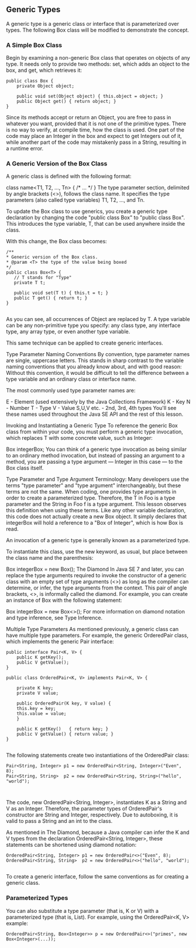 ## Generic Types
A generic type is a generic class or interface that is parameterized over types. The following Box class will be modified to demonstrate the concept.

### A Simple Box Class
Begin by examining a non-generic Box class that operates on objects of any type. It needs only to provide two methods: set, which adds an object to the box, and get, which retrieves it:
```
public class Box {
    private Object object;

    public void set(Object object) { this.object = object; }
    public Object get() { return object; }
}

```
Since its methods accept or return an Object, you are free to pass in whatever you want, provided that it is not one of the primitive types. There is no way to verify, at compile time, how the class is used. One part of the code may place an Integer in the box and expect to get Integers out of it, while another part of the code may mistakenly pass in a String, resulting in a runtime error.

### A Generic Version of the Box Class
A generic class is defined with the following format:

class name<T1, T2, ..., Tn> { /* ... */ }
The type parameter section, delimited by angle brackets (<>), follows the class name. It specifies the type parameters (also called type variables) T1, T2, ..., and Tn.

To update the Box class to use generics, you create a generic type declaration by changing the code "public class Box" to "public class Box<T>". This introduces the type variable, T, that can be used anywhere inside the class.

With this change, the Box class becomes:
 ```
/**
 * Generic version of the Box class.
 * @param <T> the type of the value being boxed
 */
public class Box<T> {
    // T stands for "Type"
    private T t;

    public void set(T t) { this.t = t; }
    public T get() { return t; }
}
  
  ```
As you can see, all occurrences of Object are replaced by T. A type variable can be any non-primitive type you specify: any class type, any interface type, any array type, or even another type variable.

This same technique can be applied to create generic interfaces.

Type Parameter Naming Conventions
By convention, type parameter names are single, uppercase letters. This stands in sharp contrast to the variable naming conventions that you already know about, and with good reason: Without this convention, it would be difficult to tell the difference between a type variable and an ordinary class or interface name.

The most commonly used type parameter names are:

E - Element (used extensively by the Java Collections Framework)
K - Key
N - Number
T - Type
V - Value
S,U,V etc. - 2nd, 3rd, 4th types
You'll see these names used throughout the Java SE API and the rest of this lesson.

Invoking and Instantiating a Generic Type
To reference the generic Box class from within your code, you must perform a generic type invocation, which replaces T with some concrete value, such as Integer:

Box<Integer> integerBox;
You can think of a generic type invocation as being similar to an ordinary method invocation, but instead of passing an argument to a method, you are passing a type argument — Integer in this case — to the Box class itself.

Type Parameter and Type Argument Terminology: Many developers use the terms "type parameter" and "type argument" interchangeably, but these terms are not the same. When coding, one provides type arguments in order to create a parameterized type. Therefore, the T in Foo<T> is a type parameter and the String in Foo<String> f is a type argument. This lesson observes this definition when using these terms.
Like any other variable declaration, this code does not actually create a new Box object. It simply declares that integerBox will hold a reference to a "Box of Integer", which is how Box<Integer> is read.

An invocation of a generic type is generally known as a parameterized type.

To instantiate this class, use the new keyword, as usual, but place <Integer> between the class name and the parenthesis:

Box<Integer> integerBox = new Box<Integer>();
The Diamond
In Java SE 7 and later, you can replace the type arguments required to invoke the constructor of a generic class with an empty set of type arguments (<>) as long as the compiler can determine, or infer, the type arguments from the context. This pair of angle brackets, <>, is informally called the diamond. For example, you can create an instance of Box<Integer> with the following statement:

Box<Integer> integerBox = new Box<>();
For more information on diamond notation and type inference, see Type Inference.

Multiple Type Parameters
As mentioned previously, a generic class can have multiple type parameters. For example, the generic OrderedPair class, which implements the generic Pair interface:
```
public interface Pair<K, V> {
    public K getKey();
    public V getValue();
}

public class OrderedPair<K, V> implements Pair<K, V> {

    private K key;
    private V value;

    public OrderedPair(K key, V value) {
	this.key = key;
	this.value = value;
    }

    public K getKey()	{ return key; }
    public V getValue() { return value; }
}
  
  ```
The following statements create two instantiations of the OrderedPair class:
  
  
```
Pair<String, Integer> p1 = new OrderedPair<String, Integer>("Even", 8);
Pair<String, String>  p2 = new OrderedPair<String, String>("hello", "world");
 
  
```
  
  
The code, new OrderedPair<String, Integer>, instantiates K as a String and V as an Integer. Therefore, the parameter types of OrderedPair's constructor are String and Integer, respectively. Due to autoboxing, it is valid to pass a String and an int to the class.

As mentioned in The Diamond, because a Java compiler can infer the K and V types from the declaration OrderedPair<String, Integer>, these statements can be shortened using diamond notation:
```
OrderedPair<String, Integer> p1 = new OrderedPair<>("Even", 8);
OrderedPair<String, String>  p2 = new OrderedPair<>("hello", "world");
  
```
To create a generic interface, follow the same conventions as for creating a generic class.

### Parameterized Types
You can also substitute a type parameter (that is, K or V) with a parameterized type (that is, List<String>). For example, using the OrderedPair<K, V> example:
```
OrderedPair<String, Box<Integer>> p = new OrderedPair<>("primes", new Box<Integer>(...));
  
  ```
